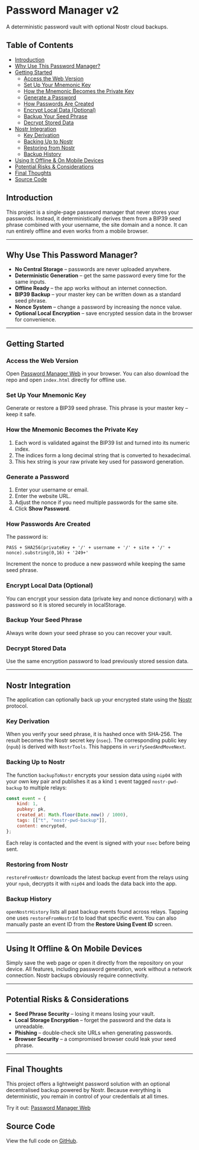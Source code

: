 # Password Manager v2
A deterministic password vault with optional Nostr cloud backups.

## Table of Contents
- [Introduction](#introduction)
- [Why Use This Password Manager?](#why-use-this-password-manager)
- [Getting Started](#getting-started)
  - [Access the Web Version](#access-the-web-version)
  - [Set Up Your Mnemonic Key](#set-up-your-mnemonic-key)
  - [How the Mnemonic Becomes the Private Key](#how-the-mnemonic-becomes-the-private-key)
  - [Generate a Password](#generate-a-password)
  - [How Passwords Are Created](#how-passwords-are-created)
  - [Encrypt Local Data (Optional)](#encrypt-local-data-optional)
  - [Backup Your Seed Phrase](#backup-your-seed-phrase)
  - [Decrypt Stored Data](#decrypt-stored-data)
- [Nostr Integration](#nostr-integration)
  - [Key Derivation](#key-derivation)
  - [Backing Up to Nostr](#backing-up-to-nostr)
  - [Restoring from Nostr](#restoring-from-nostr)
  - [Backup History](#backup-history)
- [Using It Offline & On Mobile Devices](#using-it-offline--on-mobile-devices)
- [Potential Risks & Considerations](#potential-risks--considerations)
- [Final Thoughts](#final-thoughts)
- [Source Code](#source-code)

## Introduction
This project is a single-page password manager that never stores your passwords. Instead, it deterministically derives them from a BIP39 seed phrase combined with your username, the site domain and a nonce. It can run entirely offline and even works from a mobile browser.

---

## Why Use This Password Manager?
- **No Central Storage** – passwords are never uploaded anywhere.
- **Deterministic Generation** – get the same password every time for the same inputs.
- **Offline Ready** – the app works without an internet connection.
- **BIP39 Backup** – your master key can be written down as a standard seed phrase.
- **Nonce System** – change a password by increasing the nonce value.
- **Optional Local Encryption** – save encrypted session data in the browser for convenience.

---

## Getting Started
### Access the Web Version
Open [Password Manager Web](https://fabricio333.github.io/PasswordManagerWeb/) in your browser. You can also download the repo and open `index.html` directly for offline use.

### Set Up Your Mnemonic Key
Generate or restore a BIP39 seed phrase. This phrase is your master key – keep it safe.

### How the Mnemonic Becomes the Private Key
1. Each word is validated against the BIP39 list and turned into its numeric index.
2. The indices form a long decimal string that is converted to hexadecimal.
3. This hex string is your raw private key used for password generation.

### Generate a Password
1. Enter your username or email.
2. Enter the website URL.
3. Adjust the nonce if you need multiple passwords for the same site.
4. Click **Show Password**.

### How Passwords Are Created
The password is:
```text
PASS + SHA256(privateKey + '/' + username + '/' + site + '/' + nonce).substring(0,16) + '249+'
```
Increment the nonce to produce a new password while keeping the same seed phrase.

### Encrypt Local Data (Optional)
You can encrypt your session data (private key and nonce dictionary) with a password so it is stored securely in localStorage.

### Backup Your Seed Phrase
Always write down your seed phrase so you can recover your vault.

### Decrypt Stored Data
Use the same encryption password to load previously stored session data.

---

## Nostr Integration
The application can optionally back up your encrypted state using the [Nostr](https://nostr.com/) protocol.

### Key Derivation
When you verify your seed phrase, it is hashed once with SHA‑256. The result becomes the Nostr secret key (`nsec`). The corresponding public key (`npub`) is derived with `NostrTools`. This happens in `verifySeedAndMoveNext`.

### Backing Up to Nostr
The function `backupToNostr` encrypts your session data using `nip04` with your own key pair and publishes it as a kind `1` event tagged `nostr-pwd-backup` to multiple relays:
```javascript
const event = {
    kind: 1,
    pubkey: pk,
    created_at: Math.floor(Date.now() / 1000),
    tags: [["t", "nostr-pwd-backup"]],
    content: encrypted,
};
```
Each relay is contacted and the event is signed with your `nsec` before being sent.

### Restoring from Nostr
`restoreFromNostr` downloads the latest backup event from the relays using your `npub`, decrypts it with `nip04` and loads the data back into the app.

### Backup History
`openNostrHistory` lists all past backup events found across relays. Tapping one uses `restoreFromNostrId` to load that specific event. You can also manually paste an event ID from the **Restore Using Event ID** screen.

---

## Using It Offline & On Mobile Devices
Simply save the web page or open it directly from the repository on your device. All features, including password generation, work without a network connection. Nostr backups obviously require connectivity.

---

## Potential Risks & Considerations
- **Seed Phrase Security** – losing it means losing your vault.
- **Local Storage Encryption** – forget the password and the data is unreadable.
- **Phishing** – double‑check site URLs when generating passwords.
- **Browser Security** – a compromised browser could leak your seed phrase.

---

## Final Thoughts
This project offers a lightweight password solution with an optional decentralised backup powered by Nostr. Because everything is deterministic, you remain in control of your credentials at all times.

Try it out: [Password Manager Web](https://fabricio333.github.io/PasswordManagerWeb/)

## Source Code
View the full code on [GitHub](https://github.com/fabricio333/PasswordManagerWeb).
